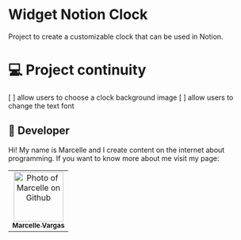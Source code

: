 # Widget Notion Clock
Project to create a customizable clock that can be used in Notion.

# 💻 Project continuity
[ ] allow users to choose a clock background image
[ ] allow users to change the text font

## 🤝 Developer

Hi! My name is Marcelle and I create content on the internet about programming.
If you want to know more about me visit my page:

<table>
  <tr>
    <td align="center">
      <a href="https://github.com/marcellevargas" title="check my github">
        <img src="https://avatars.githubusercontent.com/u/37669732?v=4" width="100px;" alt="Photo of Marcelle on Github"/><br>
        <sub>
          <b>Marcelle Vargas</b>
        </sub>
      </a>
    </td>
  </tr>
</table>
